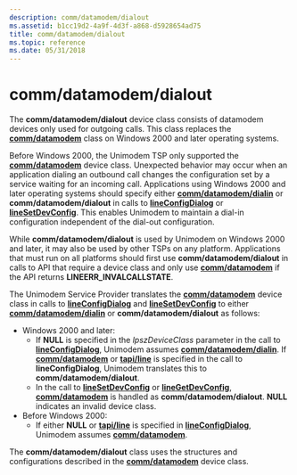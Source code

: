 ```yaml
---
description: comm/datamodem/dialout
ms.assetid: b1cc19d2-4a9f-4d3f-a868-d5928654ad75
title: comm/datamodem/dialout
ms.topic: reference
ms.date: 05/31/2018
---
```


# comm/datamodem/dialout

The **comm/datamodem/dialout** device class consists of datamodem devices only used for outgoing calls. This class replaces the [**comm/datamodem**](comm-datamodem.md) class on Windows 2000 and later operating systems.

Before Windows 2000, the Unimodem TSP only supported the [**comm/datamodem**](comm-datamodem.md) device class. Unexpected behavior may occur when an application dialing an outbound call changes the configuration set by a service waiting for an incoming call. Applications using Windows 2000 and later operating systems should specify either [**comm/datamodem/dialin**](comm-datamodem-dialin.md) or **comm/datamodem/dialout** in calls to [**lineConfigDialog**](/windows/desktop/api/Tapi/nf-tapi-lineconfigdialog) or [**lineSetDevConfig**](/windows/desktop/api/Tapi/nf-tapi-linesetdevconfig). This enables Unimodem to maintain a dial-in configuration independent of the dial-out configuration.

While **comm/datamodem/dialout** is used by Unimodem on Windows 2000 and later, it may also be used by other TSPs on any platform. Applications that must run on all platforms should first use **comm/datamodem/dialout** in calls to API that require a device class and only use [**comm/datamodem**](comm-datamodem.md) if the API returns **LINEERR\_INVALCALLSTATE**.

The Unimodem Service Provider translates the [**comm/datamodem**](comm-datamodem.md) device class in calls to [**lineConfigDialog**](/windows/desktop/api/Tapi/nf-tapi-lineconfigdialog) and [**lineSetDevConfig**](/windows/desktop/api/Tapi/nf-tapi-linesetdevconfig) to either [**comm/datamodem/dialin**](comm-datamodem-dialin.md) or **comm/datamodem/dialout** as follows:

-   Windows 2000 and later:
    -   If **NULL** is specified in the *lpszDeviceClass* parameter in the call to [**lineConfigDialog**](/windows/desktop/api/Tapi/nf-tapi-lineconfigdialog), Unimodem assumes [**comm/datamodem/dialin**](comm-datamodem-dialin.md). If [**comm/datamodem**](comm-datamodem.md) or [**tapi/line**](tapi-line.md) is specified in the call to **lineConfigDialog**, Unimodem translates this to **comm/datamodem/dialout**.
    -   In the call to [**lineSetDevConfig**](/windows/desktop/api/Tapi/nf-tapi-linesetdevconfig) or [**lineGetDevConfig**](/windows/desktop/api/Tapi/nf-tapi-linegetdevconfig), [**comm/datamodem**](comm-datamodem.md) is handled as **comm/datamodem/dialout**. **NULL** indicates an invalid device class.
-   Before Windows 2000:
    -   If either **NULL** or [**tapi/line**](tapi-line.md) is specified in [**lineConfigDialog**](/windows/desktop/api/Tapi/nf-tapi-lineconfigdialog), Unimodem assumes [**comm/datamodem**](comm-datamodem.md).

The **comm/datamodem/dialout** class uses the structures and configurations described in the [**comm/datamodem**](comm-datamodem.md) device class.

 

 



